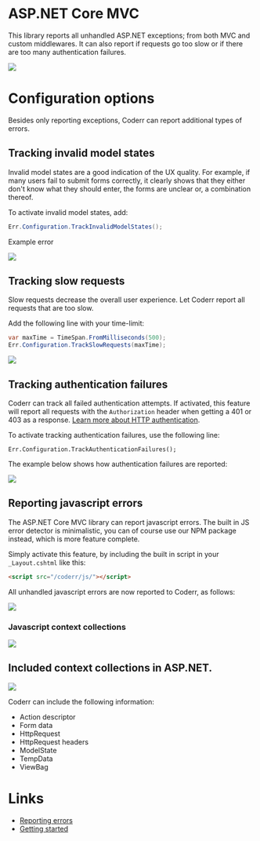 ASP.NET Core MVC
================

This library reports all unhandled ASP.NET exceptions; from both MVC and custom middlewares. It can also report if requests go too slow or if there are too many authentication failures. 

![](/screens/libraries/aspnetcore-mvc/error.png)

# Configuration options

Besides only reporting exceptions, Coderr can report additional types of errors.

## Tracking invalid model states

Invalid model states are a good indication of the UX quality. For example, if many users fail to submit forms correctly, it clearly shows that they either don't know what they should enter, the forms are unclear or, a combination thereof.

To activate invalid model states, add:

```csharp
Err.Configuration.TrackInvalidModelStates();
```

Example error

![](/screens/libraries/aspnetcore-mvc/modelstate.png)


## Tracking slow requests

Slow requests decrease the overall user experience. Let Coderr report all requests that are too slow.

Add the following line with your time-limit:

```csharp
var maxTime = TimeSpan.FromMilliseconds(500);
Err.Configuration.TrackSlowRequests(maxTime);
```

![](slow-request-incident.png)

## Tracking authentication failures

Coderr can track all failed authentication attempts. If activated, this feature will report all requests with the `Authorization` header when getting a 401 or 403 as a response. [Learn more about HTTP authentication](https://developer.mozilla.org/en-US/docs/Web/HTTP/Authentication).

To activate tracking authentication failures, use the following line:

```
Err.Configuration.TrackAuthenticationFailures();
```

The example below shows how authentication failures are reported:

![](authentication-incident.png)


## Reporting javascript errors

The ASP.NET Core MVC library can report javascript errors. The built in JS error detector is minimalistic, you can of course use our NPM package instead, which is more feature complete.

Simply activate this feature, by including the built in script in your `_Layout.cshtml` like this:

```html
<script src="/coderr/js/"></script>
```

All unhandled javascript errors are now reported to Coderr, as follows:

![](javascript-incident.png)

### Javascript context collections

![](/screens/libraries/aspnetcore-mvc/js-collections.gif)

## Included context collections in ASP.NET.

![](/screens/libraries/aspnetcore-mvc/collections.gif)


Coderr can include the following information:

* Action descriptor
* Form data
* HttpRequest
* HttpRequest headers
* ModelState
* TempData
* ViewBag

# Links

* [Reporting errors](/features/reporting)
* [Getting started](/getting-started/)
